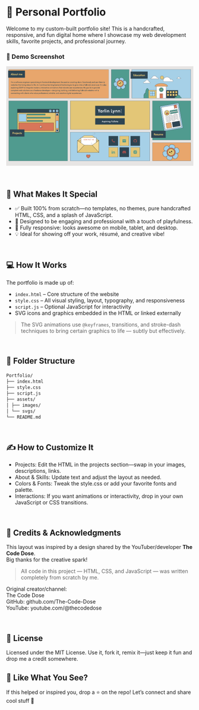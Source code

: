 # 🌟 Personal Portfolio

Welcome to my custom-built portfolio site! This is a handcrafted, responsive, and fun digital home where I showcase my web development skills, favorite projects, and professional journey.

### 📸 Demo Screenshot

![portolio-design](assets/portfolio-design.png)

<br/> 

## 🎯 What Makes It Special

- ✅ Built 100% from scratch—no templates, no themes, pure handcrafted HTML, CSS, and a splash of JavaScript.
- 🌈 Designed to be engaging and professional with a touch of playfulness.
- 📱 Fully responsive: looks awesome on mobile, tablet, and desktop.
- 💡 Ideal for showing off your work, résumé, and creative vibe!

<br/>

## 💻 How It Works

The portfolio is made up of:

- `index.html` – Core structure of the website
- `style.css` – All visual styling, layout, typography, and responsiveness
- `script.js` – Optional JavaScript for interactivity
- SVG icons and graphics embedded in the HTML or linked externally

> The SVG animations use `@keyframes`, transitions, and stroke-dash techniques to bring certain graphics to life — subtly but effectively.

<br/>

## 📁 Folder Structure
```
Portfolio/
├── index.html
├── style.css
├── script.js
├── assets/
│ ├── images/
│ └── svgs/
└── README.md
```
<br/>

## ✍️ How to Customize It
- Projects: Edit the HTML in the projects section—swap in your images, descriptions, links.
- About & Skills: Update text and adjust the layout as needed.
- Colors & Fonts: Tweak the style.css or add your favorite fonts and palette.
- Interactions: If you want animations or interactivity, drop in your own JavaScript or CSS transitions.

<br/>

## 🤝 Credits & Acknowledgments

This layout was inspired by a design shared by the YouTuber/developer **The Code Dose**.  
Big thanks for the creative spark!

> All code in this project — HTML, CSS, and JavaScript — was written completely from scratch by me.

Original creator/channel:  
The Code Dose  
GitHub: github.com/The-Code-Dose  
YouTube: youtube.com/@thecodedose

<br/>

## 📄 License
Licensed under the MIT License. Use it, fork it, remix it—just keep it fun and drop me a credit somewhere.

## 🌟 Like What You See?
If this helped or inspired you, drop a ⭐ on the repo!
Let’s connect and share cool stuff 🚀


